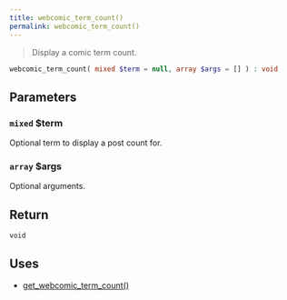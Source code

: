 ```yaml
---
title: webcomic_term_count()
permalink: webcomic_term_count()
---
```


> Display a comic term count.

```php
webcomic_term_count( mixed $term = null, array $args = [] ) : void
```

## Parameters

### `mixed` $term
Optional term to display a post count for.

### `array` $args
Optional arguments.

## Return

`void`

## Uses
- [get_webcomic_term_count()](get_webcomic_term_count())
